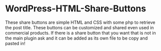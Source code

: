# WordPress-HTML-Share-Buttons
These share buttons are simple HTML and CSS with some php to retrieve the post title. These buttons can be customized and shared even used in commercial products. If there is a share button that you want that is not in the main plugin ask and it can be added as its own file to be copy and pasted in!
